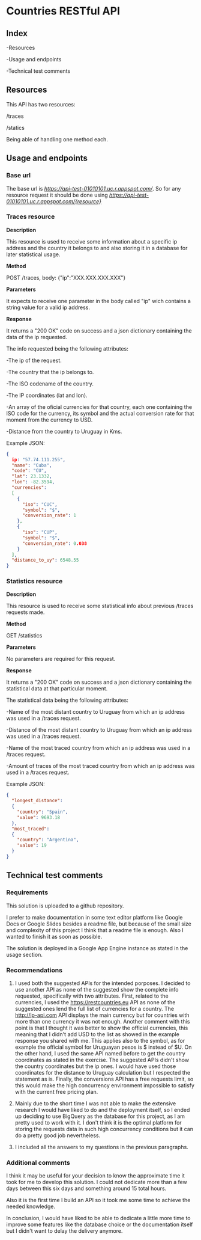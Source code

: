 # Countries RESTful API

## Index

-Resources

-Usage and endpoints

-Technical test comments

## Resources 

This API has two resources:

/traces

/statics

Being able of handling one method each.

## Usage and endpoints

### Base url

The base url is *https://api-test-01010101.uc.r.appspot.com/*.
So for any resource request it should be done using *https://api-test-01010101.uc.r.appspot.com/{resource}*

### Traces resource

**Description**

This resource is used to receive some information about a specific ip address and the country it belongs to and also storing it in a database for later statistical usage.

**Method**

POST /traces, body: {"ip":"XXX.XXX.XXX.XXX"}

**Parameters**

It expects to receive one parameter in the body called "ip" wich contains a string value for a valid ip address.

**Response**

It returns a "200 OK" code on success and a json dictionary containing the data of the ip requested.

The info requested being the following attributes:

-The ip of the request.

-The country that the ip belongs to.

-The ISO codename of the country.

-The IP coordinates (lat and lon).

-An array of the oficial currencies for that country, each one containing the ISO code for the currency, its symbol and the actual conversion rate for that moment from the currency to USD.

-Distance from the country to Uruguay in Kms.

Example JSON:

```json
{
  ip: "57.74.111.255",
  "name": "Cuba", 
  "code": "CU", 
  "lat": 23.1332, 
  "lon": -82.3594, 
  "currencies": 
  [
    {
      "iso": "CUC", 
      "symbol": "$", 
      "conversion_rate": 1
    }, 
    {
      "iso": "CUP", 
      "symbol": "$", 
      "conversion_rate": 0.038
    }
  ], 
  "distance_to_uy": 6548.55
}
```

### Statistics resource

**Description**

This resource is used to receive some statistical info about previous /traces requests made.

**Method**

GET /statistics

**Parameters**

No parameters are required for this request.

**Response**

It returns a "200 OK" code on success and a json dictionary containing the statistical data at that particular moment.

The statistical data being the following attributes:

-Name of the most distant country to Uruguay from which an ip address was used in a /traces request.

-Distance of the most distant country to Uruguay from which an ip address was used in a /traces request.

-Name of the most traced country from which an ip address was used in a /traces request.

-Amount of traces of the most traced country from which an ip address was used in a /traces request.

Example JSON:

```json
{
  "longest_distance": 
  {
    "country": "Spain", 
    "value": 9693.18
  }, 
  "most_traced": 
  {
    "country": "Argentina", 
    "value": 19
  }
}
```

## Technical test comments

### Requirements

This solution is uploaded to a github repository.

I prefer to make documentation in some text editor platform like Google Docs or Google Slides besides a readme file, but because of the small size and complexity of this project I think that a readme file is enough. Also I wanted to finish it as soon as possible.

The solution is deployed in a Google App Engine instance as stated in the usage section.

### Recommendations

1. I used both the suggested APIs for the intended porposes. I decided to use another API as none of the suggested show the complete info requested, specifically with two attributes.
First, related to the currencies, I used the https://restcountries.eu API as none of the suggested ones lend the full list of currencies for a country. The http://ip-api.com API displays the main currency but for countries with more than one currency it was not enough.
Another comment with this point is that I thought it was better to show the official currencies, this meaning that I didn't add USD to the list as showed in the example response you shared with me. This applies also to the symbol, as for example the official symbol for Uruguayan pesos is $ instead of $U.
On the other hand, I used the same API named before to get the country coordinates as stated in the exercise. The suggested APIs didn't show the country coordinates but the ip ones. I would have used those coordinates for the distance to Uruguay calculation but I respected the statement as is.
Finally, the conversions API has a free requests limit, so this would make the high concurrency environment impossible to satisfy with the current free pricing plan.

2. Mainly due to the short time I was not able to make the extensive research I would have liked to do and the deployment itself, so I ended up deciding to use BigQuery as the database for this project, as I am pretty used to work with it. I don't think it is the optimal platform for storing the requests data in such high concurrency conditions but it can do a pretty good job nevertheless.

3. I included all the answers to my questions in the previous paragraphs.

### Additional comments

I think it may be useful for your decision to know the approximate time it took for me to develop this solution. I could not dedicate more than a few days between this six days and something around 15 total hours.

Also it is the first time I build an API so it took me some time to achieve the needed knowledge.

In conclusion, I would have liked to be able to dedicate a little more time to improve some features like the database choice or the documentation itself but I didn't want to delay the delivery anymore.
